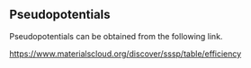 
Pseudopotentials
-----------------

Pseudopotentials can be obtained from the following link.

https://www.materialscloud.org/discover/sssp/table/efficiency

